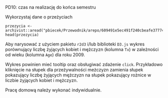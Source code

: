 PD10: czas na realizację do końca semestru

Wykorzystaj dane o przeżyciach 
```
przezycia <- archivist::aread("pbiecek/Przewodnik/arepo/609491e5ec491f240cbeafe377743e21")  
head(przezycia)
```

Aby narysować z użyciem pakietu `r2d3` i/lub biblioteki `D3.js` wykres porównujący liczbę żyjących kobiet i mężczyzn (kolumna `Tx`) 
w zależności od wieku (kolumna `Age`) dla roku 2009.

Wykres powinien mieć tooltip oraz obsługiwać zdażenie `click`. Przykładowo kliknięcie na słupek dla przeżywalności meżczyzn
zamienia słupek pokazujący liczbę żyjących mężczyzn na słupek pokazujący rożnice w liczbie żyjących kobiet i mężczyzn.

Pracę domową należy wykonać indywidualnie.
